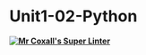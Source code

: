 # Unit1-02-Python
**[![Mr Coxall's Super Linter](https://github.com/ICS3U-Programming-Patrice-P/Unit1-02-Python/workflows/Mr%20Coxall's%20Super%20Linter/badge.svg)](https://github.com/ICS3U-Programming-Patrice-P/Unit1-02-Python/actions/)**
